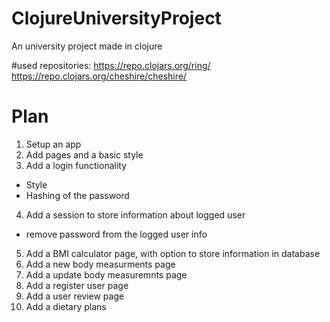 # ClojureUniversityProject
An university project made in clojure

#used repositories:
https://repo.clojars.org/ring/
https://repo.clojars.org/cheshire/cheshire/



# Plan
1. Setup an app
2. Add pages and a basic style
3. Add a login functionality
- Style
- Hashing of the password
4. Add a session to store information about logged user
- remove password from the logged user info
5. Add a BMI calculator page, with option to store information in database
6. Add a new body measurments page
7. Add a update body measuremnts page
8. Add a register user page
9. Add a user review page
10. Add a dietary plans 
